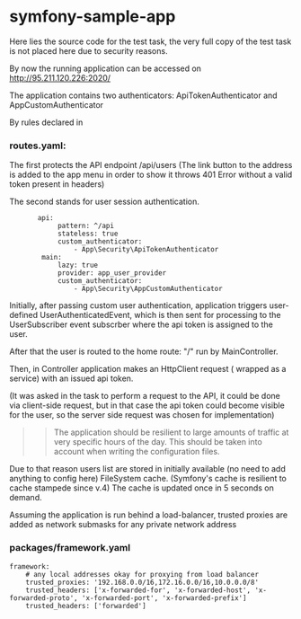 # symfony-sample-app

Here lies the source code for the test task, the very full copy of the test task is not placed here due to security reasons.

By now the running application can be accessed on http://95.211.120.226:2020/

The application contains two authenticators: ApiTokenAuthenticator and  AppCustomAuthenticator


By rules declared in 

### routes.yaml:

The first protects the API endpoint /api/users (The link button to the address is added to the app menu in order to show it throws 401 Error without a valid token present in headers)

The second stands for user session authentication.


```
       api:
            pattern: ^/api
            stateless: true 
            custom_authenticator:
                - App\Security\ApiTokenAuthenticator
        main:
            lazy: true
            provider: app_user_provider
            custom_authenticator:
                - App\Security\AppCustomAuthenticator
```

Initially, after passing custom user authentication, application triggers user-defined UserAuthenticatedEvent, which is then sent for processing to the UserSubscriber event subscrber where the api token is assigned to the user.

After that the user is routed to the home route: "/" run by MainController.

Then, in Controller application makes an HttpClient request ( wrapped as a service) with an issued api token. 

(It was asked in the task to perform a request to the API, it could be done via client-side request, but in that case the api token could become visible for the user, so the server side request was chosen for implementation)

>> The application should be resilient to large amounts of traffic at very specific hours of the day. This should be taken into account when writing the configuration files.

Due to that reason users list are stored in initially available (no need to add anything to config here) FileSystem cache. (Symfony's cache is resilient to cache stampede since v.4)
The cache is updated once in 5 seconds on demand.

Assuming the application is run behind a load-balancer, trusted proxies are added as network submasks for any private network address

### packages/framework.yaml 

```
framework:
    # any local addresses okay for proxying from load balancer
    trusted_proxies: '192.168.0.0/16,172.16.0.0/16,10.0.0.0/8'
    trusted_headers: ['x-forwarded-for', 'x-forwarded-host', 'x-forwarded-proto', 'x-forwarded-port', 'x-forwarded-prefix']
    trusted_headers: ['forwarded']
```
 




